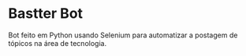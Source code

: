 # Bastter Bot

Bot feito em Python usando Selenium para automatizar a postagem de tópicos na área de tecnologia.